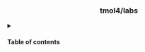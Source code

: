 <div align="center">
  <h3>tmol4/labs</h3>
</div>



<details>
  <summary>
    <h4>Table of contents<h4>
  </summary>

- [License](#license)

</details>

